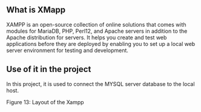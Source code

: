 ## What is XMapp
XAMPP is an open-source collection of online solutions that comes with modules for MariaDB, PHP, Perl12, and Apache servers in addition to the Apache distribution for servers. 
It helps you create and test web applications before they are deployed by enabling you to set up a local web server environment for testing and development.

## Use of it in the project
In this project, it is used to connect the MYSQL server database to the local host. 




 Figure 13: Layout of the Xampp
